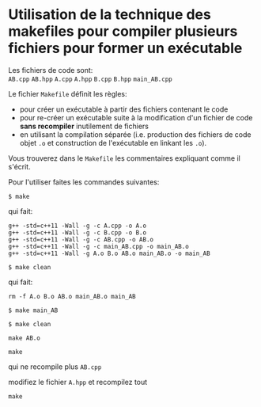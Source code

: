 # Utilisation de la technique des makefiles pour compiler plusieurs fichiers pour former un exécutable

Les fichiers de code sont:  
`AB.cpp`  `AB.hpp`  `A.cpp`  `A.hpp`  `B.cpp`  `B.hpp`  `main_AB.cpp`

Le fichier `Makefile` définit les règles:
- pour créer un exécutable à partir des fichiers contenant le code
- pour re-créer un exécutable suite à la modification d'un fichier de code **sans recompiler** inutilement de fichiers
- en utilisant la compilation séparée (i.e. production des fichiers de code objet `.o` et construction de l'exécutable en linkant les `.o`).

Vous trouverez dans le `Makefile` les commentaires expliquant comme il s'écrit.

Pour l'utiliser faites les commandes suivantes:

```
$ make
```

qui fait:
```
g++ -std=c++11 -Wall -g -c A.cpp -o A.o
g++ -std=c++11 -Wall -g -c B.cpp -o B.o
g++ -std=c++11 -Wall -g -c AB.cpp -o AB.o
g++ -std=c++11 -Wall -g -c main_AB.cpp -o main_AB.o
g++ -std=c++11 -Wall -g A.o B.o AB.o main_AB.o -o main_AB
```

```
$ make clean
```
qui fait:
```
rm -f A.o B.o AB.o main_AB.o main_AB
```

```
$ make main_AB
```

```
$ make clean
```

```
make AB.o
```

```
make
```
qui ne recompile plus `AB.cpp`

modifiez le fichier `A.hpp` et recompilez tout

```
make 
```
